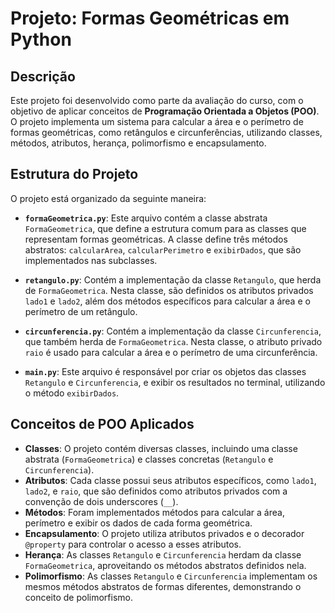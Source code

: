 # Projeto: Formas Geométricas em Python

## Descrição

Este projeto foi desenvolvido como parte da avaliação do curso, com o objetivo de aplicar conceitos de **Programação Orientada a Objetos (POO)**. O projeto implementa um sistema para calcular a área e o perímetro de formas geométricas, como retângulos e circunferências, utilizando classes, métodos, atributos, herança, polimorfismo e encapsulamento.

## Estrutura do Projeto

O projeto está organizado da seguinte maneira:

- **`formaGeometrica.py`**: Este arquivo contém a classe abstrata `FormaGeometrica`, que define a estrutura comum para as classes que representam formas geométricas. A classe define três métodos abstratos: `calcularArea`, `calcularPerimetro` e `exibirDados`, que são implementados nas subclasses.
  
- **`retangulo.py`**: Contém a implementação da classe `Retangulo`, que herda de `FormaGeometrica`. Nesta classe, são definidos os atributos privados `lado1` e `lado2`, além dos métodos específicos para calcular a área e o perímetro de um retângulo.

- **`circunferencia.py`**: Contém a implementação da classe `Circunferencia`, que também herda de `FormaGeometrica`. Nesta classe, o atributo privado `raio` é usado para calcular a área e o perímetro de uma circunferência.

- **`main.py`**: Este arquivo é responsável por criar os objetos das classes `Retangulo` e `Circunferencia`, e exibir os resultados no terminal, utilizando o método `exibirDados`.

## Conceitos de POO Aplicados

- **Classes**: O projeto contém diversas classes, incluindo uma classe abstrata (`FormaGeometrica`) e classes concretas (`Retangulo` e `Circunferencia`).
- **Atributos**: Cada classe possui seus atributos específicos, como `lado1`, `lado2`, e `raio`, que são definidos como atributos privados com a convenção de dois underscores (`__`).
- **Métodos**: Foram implementados métodos para calcular a área, perímetro e exibir os dados de cada forma geométrica.
- **Encapsulamento**: O projeto utiliza atributos privados e o decorador `@property` para controlar o acesso a esses atributos.
- **Herança**: As classes `Retangulo` e `Circunferencia` herdam da classe `FormaGeometrica`, aproveitando os métodos abstratos definidos nela.
- **Polimorfismo**: As classes `Retangulo` e `Circunferencia` implementam os mesmos métodos abstratos de formas diferentes, demonstrando o conceito de polimorfismo.
